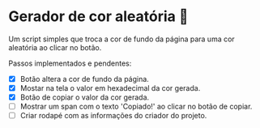 # Gerador de cor aleatória 🎨
Um script simples que troca a cor de fundo da página para uma cor aleatória ao clicar no botão.

Passos implementados e pendentes:
  - [x] Botão altera a cor de fundo da página.
  - [x] Mostar na tela o valor em hexadecimal da cor gerada.
  - [x] Botão de copiar o valor da cor gerada.
  - [ ] Mostrar um span com o texto 'Copiado!' ao clicar no botão de copiar.
  - [ ] Criar rodapé com as informações do criador do projeto.

